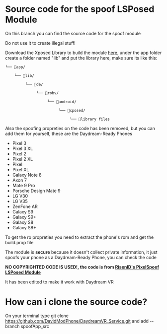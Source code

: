 # Source code for the spoof LSPosed Module
On this branch you can find the source code for the spoof module

Do not use it to create illegal stuff!

Download the Xposed Library to build the module [here](https://github.com/rovo89/XposedBridge/tree/gh-pages/de/robv/android/xposed/api/82), under the app folder create a folder named "lib" and put the library here, make sure its like this:


    └── 📂app/ 

        └── 📂lib/
    
             └── 📂de/
        
                  └── 📂robv/
            
                       └── 📂android/
                
                            └── 📂xposed/
                    
                                 └── 📄library files
                        

Also the spoofing propreties on the code has been removed, but you can add them for yourself, these are the Daydream-Ready Phones
- Pixel 3
- Pixel 3 XL
- Pixel 2
- Pixel 2 XL
- Pixel 
- Pixel XL
- Galaxy Note 8
- Axon 7
- Mate 9 Pro
- Porsche Design Mate 9
- LG V30
- LG V35
- ZenFone AR
- Galaxy S9
- Galaxy S9+
- Galaxy S8
- Galaxy S8+

To get the ro propreties you need to extract the phone's rom and get the build.prop file

The module is **secure** because it doesn't collect private information, it just spoofs your phone as a Daydream-Ready Phone, you can check the code

**NO COPYRIGHTED CODE IS USED!, the code is from [RisenID's PixelSpoof LSPosed Module](https://github.com/RisenID/PixelSpoof/tree/caiman)**

It has been edited to make it work with Daydream VR

# How can i clone the source code?
On your terminal type git clone https://github.com/DavidModPhone/DaydreamVR_Service.git and add --branch spoofApp_src
